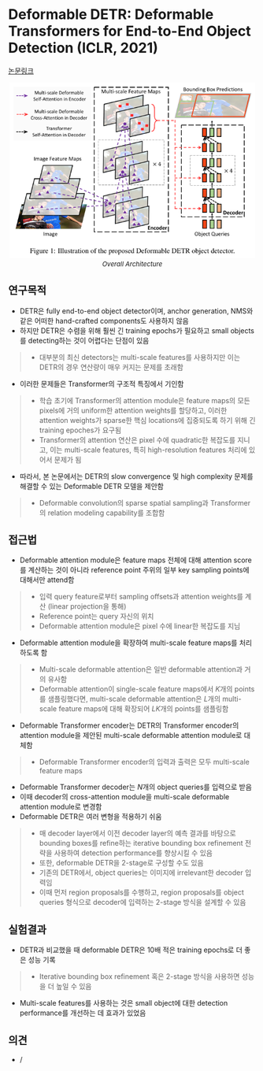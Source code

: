 # Deformable DETR: Deformable Transformers for End-to-End Object Detection (ICLR, 2021)

[논문링크](https://arxiv.org/abs/2010.04159)

<p align="center">
    <img width="500" alt='fig1' src="./img/02_14_01.png?raw=true"></br>
    <em><font size=2>Overall Architecture</font></em>
</p>

## 연구목적
- DETR은 fully end-to-end object detector이며, anchor generation, NMS와 같은 어떠한 hand-crafted components도 사용하지 않음
- 하지만 DETR은 수렴을 위해 훨씬 긴 training epochs가 필요하고 small objects를 detecting하는 것이 어렵다는 단점이 있음
> - 대부분의 최신 detectors는 multi-scale features를 사용하지만 이는 DETR의 경우 연산량이 매우 커지는 문제를 초래함
- 이러한 문제들은 Transformer의 구조적 특징에서 기인함
> - 학습 초기에 Transformer의 attention module은 feature maps의 모든 pixels에 거의 uniform한 attention weights를 할당하고, 이러한 attention weights가 sparse한 핵심 locations에 집중되도록 하기 위해 긴 training epoches가 요구됨
> - Transformer의 attention 연산은 pixel 수에 quadratic한 복잡도를 지니고, 이는 multi-scale features, 특히 high-resolution features 처리에 있어서 문제가 됨
- 따라서, 본 논문에서는 DETR의 slow convergence 및 high complexity 문제를 해결할 수 있는 Deformable DETR 모델을 제안함
> - Deformable convolution의 sparse spatial sampling과 Transformer의 relation modeling capability를 조합함

## 접근법
- Deformable attention module은 feature maps 전체에 대해 attention score를 계산하는 것이 아니라 reference point 주위의 일부 key sampling points에 대해서만 attend함
> - 입력 query feature로부터 sampling offsets과 attention weights를 계산 (linear projection을 통해)
> - Reference point는 query 자신의 위치
> - Deformable attention module은 pixel 수에 linear한 복잡도를 지님
- Deformable attention module을 확장하여 multi-scale feature maps를 처리하도록 함
> - Multi-scale deformable attention은 일반 deformable attention과 거의 유사함
> - Deformable attention이 single-scale feature maps에서 $K$개의 points를 샘플링했다면, multi-scale deformable attention은 $L$개의 multi-scale feature maps에 대해 확장되어 $LK$개의 points를 샘플링함
- Deformable Transformer encoder는 DETR의 Transformer encoder의 attention module을 제안된 multi-scale deformable attention module로 대체함
> - Deformable Transformer encoder의 입력과 출력은 모두 multi-scale feature maps
- Deformable Transformer decoder는 $N$개의 object queries를 입력으로 받음
- 이때 decoder의 cross-attention module을 multi-scale deformable attention module로 변경함
- Deformable DETR은 여러 변형을 적용하기 쉬움
> - 매 decoder layer에서 이전 decoder layer의 예측 결과를 바탕으로 bounding boxes를 refine하는 iterative bounding box refinement 전략을 사용하여 detection performance를 향상시킬 수 있음
> - 또한, deformable DETR을 2-stage로 구성할 수도 있음
> - 기존의 DETR에서, object queries는 이미지에 irrelevant한 decoder 입력임
> - 이때 먼저 region proposals를 수행하고, region proposals를 object queries 형식으로 decoder에 입력하는 2-stage 방식을 설계할 수 있음

## 실험결과
- DETR과 비교했을 때 deformable DETR은 10배 적은 training epochs로 더 좋은 성능 기록
> - Iterative bounding box refinement 혹은 2-stage 방식을 사용하면 성능을 더 높일 수 있음
- Multi-scale features를 사용하는 것은 small object에 대한 detection performance를 개선하는 데 효과가 있었음

## 의견
- /